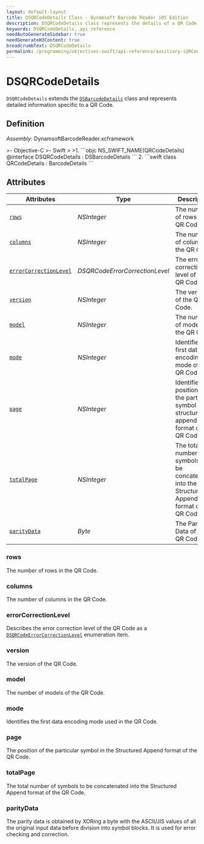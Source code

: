 ```yaml
---
layout: default-layout
title: DSQRCodeDetails Class - Dynamsoft Barcode Reader iOS Edition
description: DSQRCodeDetails class represents the details of a QR Code. It is derived from the DSBarcodeDetails class and contains various attributes related to the QR Code.
keywords: DSQRCodeDetails, api reference
needAutoGenerateSidebar: true
needGenerateH3Content: true
breadcrumbText: DSQRCodeDetails
permalink: /programming/objectivec-swift/api-reference/auxiliary-iQRCodeDetails.html
---
```


# DSQRCodeDetails

`DSQRCodeDetails` extends the [`DSBarcodeDetails`](barcode-details.md) class and represents detailed information specific to a QR Code.

## Definition

*Assembly:* DynamsoftBarcodeReader.xcframework

<div class="sample-code-prefix"></div>
>- Objective-C
>- Swift
>
>1. 
```objc
NS_SWIFT_NAME(QRCodeDetails)
@interface DSQRCodeDetails : DSBarcodeDetails
```
2. 
```swift
class QRCodeDetails : BarcodeDetails
```

## Attributes

| Attributes | Type | Description |
| ---------- | ---- | ----------- |
| [`rows`](#rows) | *NSInteger* | The number of rows in the QR Code. |
| [`columns`](#columns) | *NSInteger* | The number of columns in the QR Code. |
| [`errorCorrectionLevel`](#errorcorrectionlevel) | *DSQRCodeErrorCorrectionLevel* | The error correction level of the QR Code. |
| [`version`](#version) | *NSInteger* | The version of the QR Code. |
| [`model`](#model) | *NSInteger* | The number of models of the QR Code. |
| [`mode`](#mode) | *NSInteger* | Identifies the first data encoding mode of the QR Code. |
| [`page`](#page) | *NSInteger* | Identifies the position of the particular symbol in the structured append format of the QR Code. |
| [`totalPage`](#totalpage) | *NSInteger* | The total number of symbols to be concatenated into the Structured Append format of the QR Code. |
| [`parityData`](#paritydata) | *Byte* | The Parity Data of the QR Code. |

### rows

The number of rows in the QR Code.

### columns

The number of columns in the QR Code.

### errorCorrectionLevel

Describes the error correction level of the QR Code as a [`DSQRCodeErrorCorrectionLevel`]({{site.dcv_enumerations}}barcode-reader/qr-code-error-correction-level.html?lang=objc,swift) enumeration item.

### version

The version of the QR Code.

### model

The number of models of the QR Code.

### mode

Identifies the first data encoding mode used in the QR Code.

### page

The position of the particular symbol in the Structured Append format of the QR Code.

### totalPage

The total number of symbols to be concatenated into the Structured Append format of the QR Code.

### parityData

The parity data is obtained by XORing a byte with the ASCII/JIS values of all the original input data before division into symbol blocks. It is used for error checking and correction.